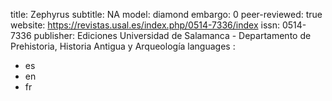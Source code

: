 title: Zephyrus
subtitle: NA
model: diamond
embargo: 0
peer-reviewed: true
website: https://revistas.usal.es/index.php/0514-7336/index
issn: 0514-7336
publisher: Ediciones Universidad de Salamanca - Departamento de Prehistoria, Historia Antigua y Arqueología
languages : 
-  es
-  en
-  fr
